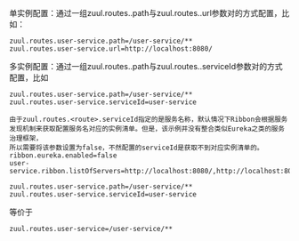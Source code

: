 
单实例配置：通过一组zuul.routes.<route>.path与zuul.routes.<route>.url参数对的方式配置，比如：
```
zuul.routes.user-service.path=/user-service/**
zuul.routes.user-service.url=http://localhost:8080/
```

多实例配置：通过一组zuul.routes.<route>.path与zuul.routes.<route>.serviceId参数对的方式配置，比如
```
zuul.routes.user-service.path=/user-service/**
zuul.routes.user-service.serviceId=user-service

由于zuul.routes.<route>.serviceId指定的是服务名称，默认情况下Ribbon会根据服务
发现机制来获取配置服务名对应的实例清单。但是，该示例并没有整合类似Eureka之类的服务治理框架，
所以需要将该参数设置为false，不然配置的serviceId是获取不到对应实例清单的。
ribbon.eureka.enabled=false
user-service.ribbon.listOfServers=http://localhost:8080/,http://localhost:8081/

```





```
zuul.routes.user-service.path=/user-service/**
zuul.routes.user-service.serviceId=user-service
```
等价于

```
zuul.routes.user-service=/user-service/**
```
